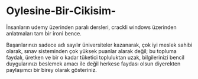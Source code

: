 # Oylesine-Bir-Cikisim-
İnsanların udemy üzerinden paralı dersleri, crackli windows üzerinden anlatmaları tam bir ironi bence.

Başarılarınızı sadece adı sayılır üniversiteler kazanarak, çok iyi meslek sahibi olarak, sınav sisteminden çok yüksek puanlar alarak değil; bu topluma faydalı, üretken ve bir o kadar tüketici topluluktan uzak, bilgilerinizi bencil duygularınızı beslemek amacı ile değil herkese faydası olsun diyerekten paylaşımcı bir birey olarak gösteriniz. 
